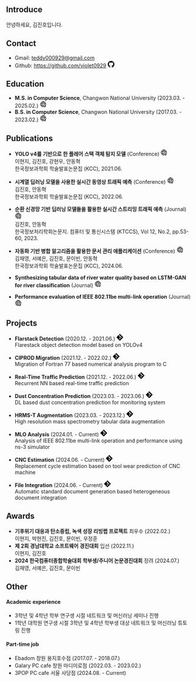 ## Introduce
안녕하세요, 김진호입니다.

## Contact
* Gmail: teddy000929@gmail.com
* Github: https://github.com/violet0929
[<img src="./images/github.png" width="18" height="18" />](https://github.com/violet0929)

## Education
* **M.S. in Computer Science**, Changwon National University (2023.03. - 2025.02.)
[<img src="./images/url.png" width="18" height="18" />](https://www.changwon.ac.kr/comnet/main.do)
* **B.S. in Computer Science**, Changwon National University (2017.03. - 2023.02.)
[<img src="./images/url.png" width="18" height="18" />](https://www.changwon.ac.kr/ce/main.do)


## Publications
* **YOLO v4를 기반으로 한 플레어 스택 객체 탐지 모델** (Conference)
[<img src="./images/url.png" width="18" height="18" />](https://www.dbpia.co.kr/journal/articleDetail?nodeId=NODE10583487)  
  이현지, 김진호, 강현우, 안동혁  
  한국정보과학회 학술발표논문집 (KCC), 2021.06.  

* **시계열 딥러닝 모델을 사용한 실시간 동영상 트래픽 예측** (Conference)
[<img src="./images/url.png" width="18" height="18" />](https://www.dbpia.co.kr/journal/articleDetail?nodeId=NODE11124065)  
  김진호, 안동혁  
  한국정보과학회 학술발표논문집 (KCC), 2022.06.  

* **순환 신경망 기반 딥러닝 모델들을 활용한 실시간 스트리밍 트래픽 예측** (Journal)
[<img src="./images/url.png" width="18" height="18" />](https://www.kci.go.kr/kciportal/ci/sereArticleSearch/ciSereArtiView.kci?sereArticleSearchBean.artiId=ART002934978)  
  김진호, 안동혁  
  한국정보처리학회논문지. 컴퓨터 및 통신시스템 (KTCCS), Vol 12, No.2, pp.53-60, 2023.  

* **자동화 기반 병합 알고리즘을 활용한 문서 관리 애플리케이션** (Conference)
[<img src="./images/url.png" width="18" height="18" />](https://www.dbpia.co.kr/journal/articleDetail?nodeId=NODE11862356)  
  김재영, 서예은, 김진호, 문이빈, 안동혁  
  한국정보과학회 학술발표논문집 (KCC), 2024.06.  

* **Synthesizing tabular data of river water quality based on LSTM-GAN for river classification** (Journal)
[<img src="./images/url.png" width="18" height="18" />](https://www.changwon.ac.kr/comnet/main.do)  

* **Performance evaluation of IEEE 802.11be multi-link operation** (Journal)
[<img src="./images/url.png" width="18" height="18" />](https://www.changwon.ac.kr/comnet/main.do)  


## Projects

* **Flarstack Detection** (2020.12. - 2021.06.)
[<img src="./images/repository.png" width="18" height="18" />](https://github.com/violet0929/Flarestack_Detection)  
  Flarestack object detection model based on YOLOv4
  
* **CIPROD Migration** (2021.12. - 2022.02.) [<img src="./images/repository.png" width="18" height="18" />](https://github.com/violet0929/CIPROD_Migration)  
  Migration of Fortran 77 based numerical analysis program to C

* **Real-Time Traffic Prediction** (2021.12. - 2022.06.) [<img src="./images/repository.png" width="18" height="18" />](https://github.com/violet0929/Real-Time_Traffic_Prediction)  
  Recurrent NN based real-time traffic prediction  

* **Dust Concentration Prediction** (2023.03. - 2023.06.) [<img src="./images/repository.png" width="18" height="18" />](https://github.com/violet0929/Dust_Concentration_Prediction)  
  DL based dust concentration prediction for monitoring system   

* **HRMS-T Augmentation** (2023.03. - 2023.12.) [<img src="./images/repository.png" width="18" height="18" />](https://github.com/violet0929/HRMS-T_Augmentation)  
  High resolution mass spectrometry tabular data augmentation  

* **MLO Analysis** (2024.01. - Current) [<img src="./images/repository.png" width="18" height="18" />](https://github.com/violet0929/MLO_Analysis)  
  Analysis of IEEE 802.11be multi-link operation and performance using ns-3 simulator 

* **CNC Estimation** (2024.06. - Current) [<img src="./images/repository.png" width="18" height="18" />](https://github.com/violet0929/CNC_Estimation)  
  Replacement cycle estimation based on tool wear prediction of CNC machine  
  
* **File Integration** (2024.06. - Current) [<img src="./images/repository.png" width="18" height="18" />](https://github.com/violet0929/File_Integration)  
  Automatic standard document generation based heterogeneous document integration

## Awards
* **기후위기 대응과 탄소중립, 녹색 성장 리빙랩 프로젝트** 최우수 (2022.02.)  
  이현지, 박현진, 김진호, 문이빈, 우정훈
* **제 2회 경남대학교 소프트웨어 경진대회** 입선 (2022.11.)  
  이현지, 김진호
* **2024 한국컴퓨터종합학술대회 학부생/주니어 논문경진대회** 장려 (2024.07.)  
  김재영, 서예은, 김진호, 문이빈

## Other
#### Academic experience
* 3학년 및 4학년 학부 연구생 시절 네트워크 및 머신러닝 세미나 진행
* 1학년 대학원 연구생 시절 3학년 및 4학년 학부생 대상 네트워크 및 머신러닝 튜토링 진행

#### Part-time job
* Ebadom 창원 용지호수점 (2017.07. - 2018.07.)
* Galary PC cafe 창원 마디미로점 (2022.03. - 2023.02.)
* 3POP PC cafe 서울 사당점 (2024.08. - Current)
  
